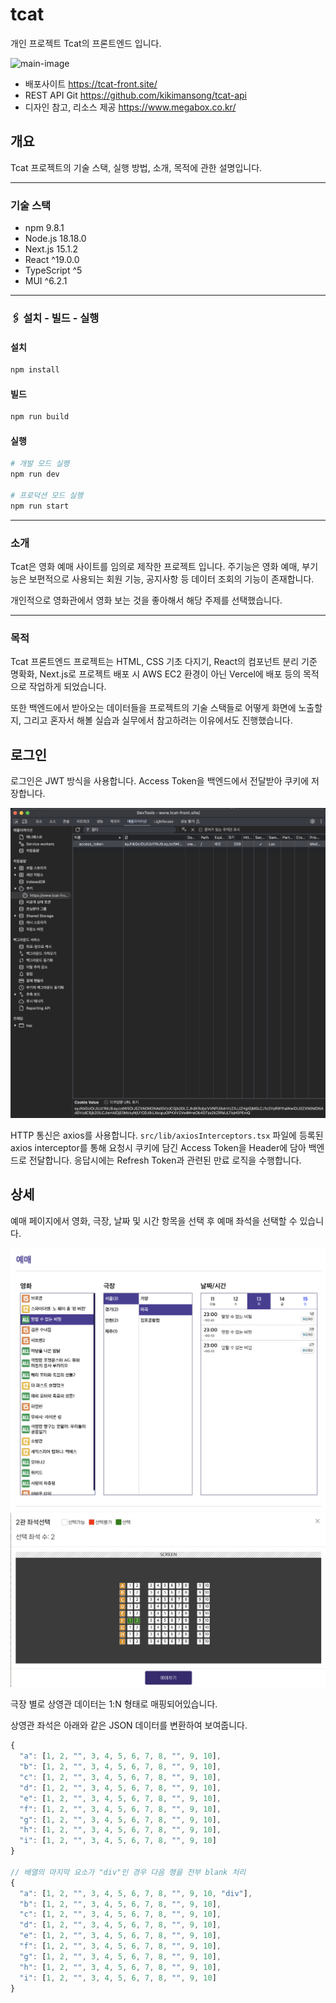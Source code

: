 # tcat
개인 프로젝트 Tcat의 프론트엔드 입니다.

![main-image](https://github.com/kikimansong/tcat/blob/main/main-image.gif?raw=true)

+ 배포사이트 https://tcat-front.site/
+ REST API Git https://github.com/kikimansong/tcat-api
+ 디자인 참고, 리소스 제공 https://www.megabox.co.kr/

## 개요
Tcat 프로젝트의 기술 스택, 실행 방법, 소개, 목적에 관한 설명입니다.

---

### 기술 스택
+ npm 9.8.1
+ Node.js 18.18.0
+ Next.js 15.1.2
+ React ^19.0.0
+ TypeScript ^5
+ MUI ^6.2.1

---

### 🖇️ 설치 - 빌드 - 실행

#### 설치
```bash
npm install
```

#### 빌드
```bash
npm run build
```

#### 실행
```bash
# 개발 모드 실행
npm run dev

# 프로덕션 모드 실행
npm run start
```

---

### 소개
Tcat은 영화 예매 사이트를 임의로 제작한 프로젝트 입니다. 주기능은 영화 예매, 부기능은 보편적으로 사용되는 회원 기능, 공지사항 등 데이터 조회의 기능이 존재합니다.

개인적으로 영화관에서 영화 보는 것을 좋아해서 해당 주제를 선택했습니다.

---

### 목적
Tcat 프론트엔드 프로젝트는 HTML, CSS 기초 다지기, React의 컴포넌트 분리 기준 명확화, Next.js로 프로젝트 배포 시 AWS EC2 환경이 아닌 Vercel에 배포 등의 목적으로 작업하게 되었습니다.

또한 백엔드에서 받아오는 데이터들을 프로젝트의 기술 스택들로 어떻게 화면에 노출할지, 그리고 혼자서 해볼 실습과 실무에서 참고하려는 이유에서도 진행했습니다.

## 로그인
로그인은 JWT 방식을 사용합니다. Access Token을 백엔드에서 전달받아 쿠키에 저장합니다.

![cookie](https://github.com/kikimansong/tcat/blob/main/cookie.png?raw=true)

HTTP 통신은 axios를 사용합니다. 
`src/lib/axiosInterceptors.tsx` 파일에 등록된 axios interceptor를 통해 요청시 쿠키에 담긴 Access Token을 Header에 담아 백엔드로 전달합니다.
응답시에는 Refresh Token과 관련된 만료 로직을 수행합니다.


## 상세
예매 페이지에서 영화, 극장, 날짜 및 시간 항목을 선택 후 예매 좌석을 선택할 수 있습니다.

![reservation1](https://raw.githubusercontent.com/kikimansong/tcat/refs/heads/main/reservation1.png)
![resrvation2](https://raw.githubusercontent.com/kikimansong/tcat/refs/heads/main/reservation2.png)


극장 별로 상영관 데이터는 1:N 형태로 매핑되어있습니다.

상영관 좌석은 아래와 같은 JSON 데이터를 변환하여 보여줍니다.

```javascript
{
  "a": [1, 2, "", 3, 4, 5, 6, 7, 8, "", 9, 10],
  "b": [1, 2, "", 3, 4, 5, 6, 7, 8, "", 9, 10],
  "c": [1, 2, "", 3, 4, 5, 6, 7, 8, "", 9, 10],
  "d": [1, 2, "", 3, 4, 5, 6, 7, 8, "", 9, 10],
  "e": [1, 2, "", 3, 4, 5, 6, 7, 8, "", 9, 10],
  "f": [1, 2, "", 3, 4, 5, 6, 7, 8, "", 9, 10],
  "g": [1, 2, "", 3, 4, 5, 6, 7, 8, "", 9, 10],
  "h": [1, 2, "", 3, 4, 5, 6, 7, 8, "", 9, 10],
  "i": [1, 2, "", 3, 4, 5, 6, 7, 8, "", 9, 10]
}

// 배열의 마지막 요소가 "div"인 경우 다음 행을 전부 blank 처리
{
  "a": [1, 2, "", 3, 4, 5, 6, 7, 8, "", 9, 10, "div"],
  "b": [1, 2, "", 3, 4, 5, 6, 7, 8, "", 9, 10],
  "c": [1, 2, "", 3, 4, 5, 6, 7, 8, "", 9, 10],
  "d": [1, 2, "", 3, 4, 5, 6, 7, 8, "", 9, 10],
  "e": [1, 2, "", 3, 4, 5, 6, 7, 8, "", 9, 10],
  "f": [1, 2, "", 3, 4, 5, 6, 7, 8, "", 9, 10],
  "g": [1, 2, "", 3, 4, 5, 6, 7, 8, "", 9, 10],
  "h": [1, 2, "", 3, 4, 5, 6, 7, 8, "", 9, 10],
  "i": [1, 2, "", 3, 4, 5, 6, 7, 8, "", 9, 10]
}
```